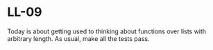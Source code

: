 # LL-09

Today is about getting used to thinking about functions over lists with arbitrary length. As usual, make all the tests pass.
